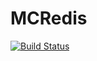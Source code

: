# MCRedis
[![Build Status](https://travis-ci.org/wongya/MCRedis.svg?branch=master)](https://travis-ci.org/wongya/MCRedis)
